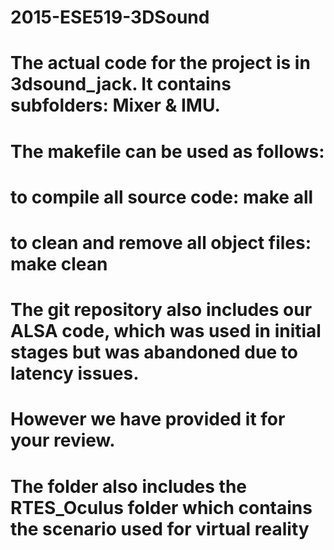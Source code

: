# 2015-ESE519-3DSound
# The actual code for the project is in 3dsound_jack. It contains subfolders: Mixer & IMU.
# The makefile can be used as follows:
# to compile all source code: make all
# to clean and remove all object files: make clean

# The git repository also includes our ALSA code, which was used in initial stages but was abandoned due to latency issues. 
# However we have provided it for your review.
# The folder also includes the RTES_Oculus folder which contains the scenario used for virtual reality
